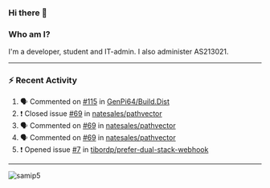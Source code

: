 ### Hi there 👋

### Who am I?
I'm a developer, student and IT-admin. I also administer AS213021.

---
### :zap: Recent Activity
<!--START_SECTION:activity-->
1. 🗣 Commented on [#115](https://github.com/GenPi64/Build.Dist/issues/115) in [GenPi64/Build.Dist](https://github.com/GenPi64/Build.Dist)
2. ❗️ Closed issue [#69](https://github.com/natesales/pathvector/issues/69) in [natesales/pathvector](https://github.com/natesales/pathvector)
3. 🗣 Commented on [#69](https://github.com/natesales/pathvector/issues/69) in [natesales/pathvector](https://github.com/natesales/pathvector)
4. 🗣 Commented on [#69](https://github.com/natesales/pathvector/issues/69) in [natesales/pathvector](https://github.com/natesales/pathvector)
5. ❗️ Opened issue [#7](https://github.com/tibordp/prefer-dual-stack-webhook/issues/7) in [tibordp/prefer-dual-stack-webhook](https://github.com/tibordp/prefer-dual-stack-webhook)
<!--END_SECTION:activity-->
---

<img align="center" src="https://github-readme-stats.vercel.app/api?username=samip5&show_icons=true" alt="samip5" />
